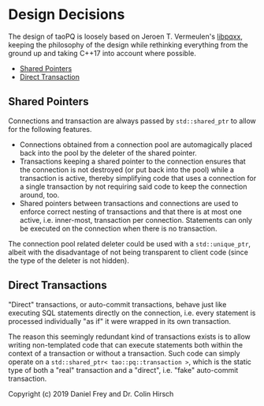 # Design Decisions

The design of taoPQ is loosely based on Jeroen T. Vermeulen's [libpqxx](http://pqxx.org/development/libpqxx/), keeping the philosophy of the design while rethinking everything from the ground up and taking C++17 into account where possible.

* [Shared Pointers](#shared-pointers)
* [Direct Transaction](#direct-transactions)

## Shared Pointers

Connections and transaction are always passed by `std::shared_ptr` to allow for the following features.

* Connections obtained from a connection pool are automagically placed back into the pool by the deleter of the shared pointer.
* Transactions keeping a shared pointer to the connection ensures that the connection is not destroyed (or put back into the pool) while a transaction is active, thereby simplifying code that uses a connection for a single transaction by not requiring said code to keep the connection around, too.
* Shared pointers between transactions and connections are used to enforce correct nesting of transactions and that there is at most one active, i.e. inner-most, transaction per connection. Statements can only be executed on the connection when there is no transaction.

The connection pool related deleter could be used with a `std::unique_ptr`, albeit with the disadvantage of not being transparent to client code (since the type of the deleter is not hidden).

## Direct Transactions

"Direct" transactions, or auto-commit transactions, behave just like executing SQL statements directly on the connection, i.e. every statement is processed individually "as if" it were wrapped in its own transaction.

The reason this seemingly redundant kind of transactions exists is to allow writing non-templated code that can execute statements both within the context of a transaction or without a transaction.
Such code can simply operate on a `std::shared_ptr< tao::pq::transaction >`, which is the static type of both a "real" transaction and a "direct", i.e. "fake" auto-commit transaction.

Copyright (c) 2019 Daniel Frey and Dr. Colin Hirsch
